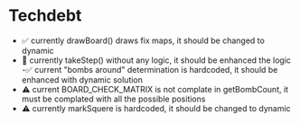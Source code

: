 # Techdebt 
- ✅ currently drawBoard() draws fix maps, it should be changed to dynamic
- 🚧 currently takeStep() without any logic, it should be enhanced the logic
 -✅ current "bombs around" determination is hardcoded, it should be enhanced with dynamic solution
 - ⚠️ current BOARD_CHECK_MATRIX is not complate in getBombCount, it must be complated with all the possible positions
 - ⚠️ currently markSquere is hardcoded, it should be changed to dynamic